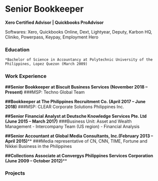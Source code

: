 # Senior Bookkeeper 
**Xero Certified Advisor | Quickbooks ProAdvisor**

Softwares: Xero, Quickbooks Online, Dext, Lightyear, Deputy, Karbon HQ, Cliniko, Powerpass, Keypay, Employment Hero

### Education
    *Bachelor of Science in Accountancy at Polytechnic University of the Philippines, Lopez Quezon (March 2009)

### Work Experience

**##Senior Bookkeeper at Biscuit Business Services (November 2018 – Present)** 
###MSP: Techno Global Team 

**##Bookkeeper at The Philippines Recruitment Co. (April 2017 – June 2018)**
###MSP: CLEAR Corporate Solutions Philippines Inc.

**##Senior Financial Analyst at Deutsche Knowledge Services Pte. Ltd (June 2015 – March 2017)**
###Business Unit: Asset and Wealth Management - Intercompany Team (US region) - Financial Analysis

**##Senior Accountant at Global Media Consultants, Inc.(February 2013 – April 2015)****
###Media representative of CN, CNN, TIME, Fortune and Nikkei Business in the Philippines

**##Collections Associate at Convergys Philippines Services Corporation (June 2009 – October 2012)****


### Projects
